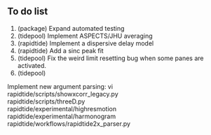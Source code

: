 To do list
----------

1. (package) Expand automated testing
4. (tidepool) Implement ASPECTS/JHU averaging
7. (rapidtide) Implement a dispersive delay model
8. (rapidtide) Add a sinc peak fit
9. (tidepool) Fix the weird limit resetting bug when some panes are activated.
10. (tidepool)

Implement new argument parsing:
vi \
rapidtide/scripts/showxcorr_legacy.py \
rapidtide/scripts/threeD.py \
rapidtide/experimental/highresmotion \
rapidtide/experimental/harmonogram \
rapidtide/workflows/rapidtide2x_parser.py

